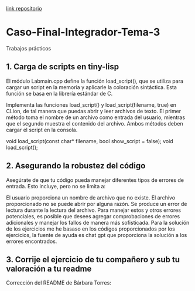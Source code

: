 [link repositorio](https://github.com/rbeny02/Caso-Final-Integrador-Tema-3.git)
# Caso-Final-Integrador-Tema-3
Trabajos prácticos
## 1. Carga de scripts en tiny-lisp
El módulo Labmain.cpp define la función load_script(), que se utiliza para cargar un script en la memoria y aplicarle la coloración sintáctica. Esta función se basa en la librería estándar de C.

Implementa las funciones load_script() y load_script(filename, true) en CLion, de tal manera que puedas abrir y leer archivos de texto. El primer método toma el nombre de un archivo como entrada del usuario, mientras que el segundo muestra el contenido del archivo. Ambos métodos deben cargar el script en la consola.

void load_script(const char* filename, bool show_script = false);
void load_script();
## 2. Asegurando la robustez del código
Asegúrate de que tu código pueda manejar diferentes tipos de errores de entrada. Esto incluye, pero no se limita a:

El usuario proporciona un nombre de archivo que no existe.
El archivo proporcionado no se puede abrir por alguna razón.
Se produce un error de lectura durante la lectura del archivo.
Para manejar estos y otros errores potenciales, es posible que desees agregar comprobaciones de errores adicionales y manejar los fallos de manera más sofisticada.
Para la solución de los ejercicios me he basaso en los códigos proporcionados por los ejercicios, la fuente de ayuda es chat gpt que proporciona la solución a los errores encontrados.

## 3. Corrije el ejercicio de tu compañero y sub tu valoración a tu readme 
  Corrección del README de Bárbara Torres:
  

